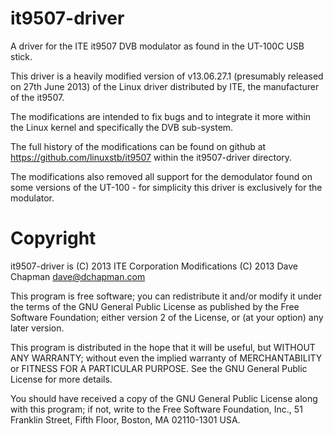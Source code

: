 it9507-driver
=============

A driver for the ITE it9507 DVB modulator as found in the UT-100C USB
stick.

This driver is a heavily modified version of v13.06.27.1 (presumably
released on 27th June 2013) of the Linux driver distributed by ITE,
the manufacturer of the it9507.

The modifications are intended to fix bugs and to integrate it more
within the Linux kernel and specifically the DVB sub-system.

The full history of the modifications can be found on github at
https://github.com/linuxstb/it9507 within the it9507-driver directory.

The modifications also removed all support for the demodulator found
on some versions of the UT-100 - for simplicity this driver is
exclusively for the modulator.


Copyright
=========

it9507-driver is (C) 2013 ITE Corporation
Modifications (C) 2013 Dave Chapman <dave@dchapman.com>

This program is free software; you can redistribute it and/or modify
it under the terms of the GNU General Public License as published by
the Free Software Foundation; either version 2 of the License, or
(at your option) any later version.

This program is distributed in the hope that it will be useful,
but WITHOUT ANY WARRANTY; without even the implied warranty of
MERCHANTABILITY or FITNESS FOR A PARTICULAR PURPOSE.  See the
GNU General Public License for more details.

You should have received a copy of the GNU General Public License along
with this program; if not, write to the Free Software Foundation, Inc.,
51 Franklin Street, Fifth Floor, Boston, MA 02110-1301 USA.

